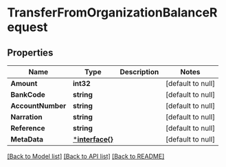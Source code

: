 # TransferFromOrganizationBalanceRequest

## Properties
Name | Type | Description | Notes
------------ | ------------- | ------------- | -------------
**Amount** | **int32** |  | [default to null]
**BankCode** | **string** |  | [default to null]
**AccountNumber** | **string** |  | [default to null]
**Narration** | **string** |  | [default to null]
**Reference** | **string** |  | [default to null]
**MetaData** | [***interface{}**](interface{}.md) |  | [default to null]

[[Back to Model list]](../README.md#documentation-for-models) [[Back to API list]](../README.md#documentation-for-api-endpoints) [[Back to README]](../README.md)

